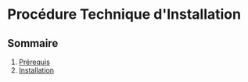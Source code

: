 # Procédure Technique d'Installation

## Sommaire

1. [Prérequis](./pr%C3%A9requis.md)
1. [Installation](./installation.md)